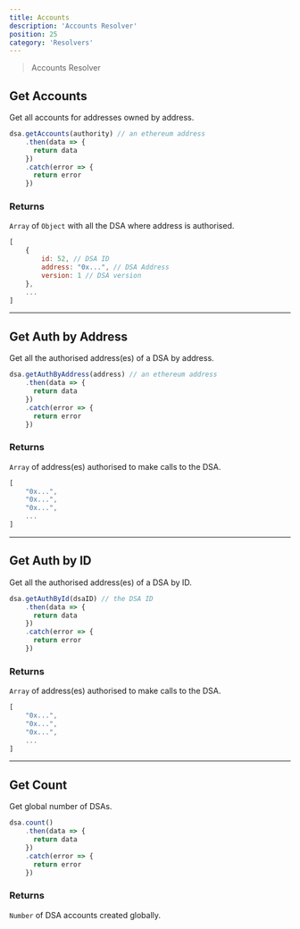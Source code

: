 ```yaml
---
title: Accounts
description: 'Accounts Resolver'
position: 25
category: 'Resolvers'
---
```

> Accounts Resolver

## Get Accounts

Get all accounts for addresses owned by address.

```javascript
dsa.getAccounts(authority) // an ethereum address
    .then(data => {
      return data
    })
    .catch(error => {
      return error
    })
```

### Returns

`Array` of `Object` with all the DSA where address is authorised.

```javascript
[
    {
        id: 52, // DSA ID
        address: "0x...", // DSA Address
        version: 1 // DSA version
    },
    ...
]
```

---

## Get Auth by Address

Get all the authorised address(es) of a DSA by address.

```javascript
dsa.getAuthByAddress(address) // an ethereum address
    .then(data => {
      return data
    })
    .catch(error => {
      return error
    })
```

### Returns

`Array` of address(es) authorised to make calls to the DSA.

```javascript
[
    "0x...",
    "0x...",
    "0x...",
    ...
]
```

---

## Get Auth by ID

Get all the authorised address(es) of a DSA by ID.

```javascript
dsa.getAuthById(dsaID) // the DSA ID
    .then(data => {
      return data
    })
    .catch(error => {
      return error
    })
```

### Returns
`Array` of address(es) authorised to make calls to the DSA.

```javascript
[
    "0x...",
    "0x...",
    "0x...",
    ...
]
```
---

## Get Count

Get global number of DSAs.

```javascript
dsa.count()
    .then(data => {
      return data
    })
    .catch(error => {
      return error
    })
```

### Returns
`Number` of DSA accounts created globally.
